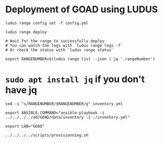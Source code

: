 # Deployment of GOAD using LUDUS

```
ludus range config set -f config.yml

ludus range deploy

# Wait for the range to successfully deploy
# You can watch the logs with `ludus range logs -f`
# Or check the status with `ludus range status`
```

```
export RANGENUMBER=$(ludus range list --json | jq '.rangeNumber')
```
# `sudo apt install jq` if you don't have jq

```
sed -i "s/RANGENUMBER/$RANGENUMBER/g" inventory.yml
```
```
export ANSIBLE_COMMAND="ansible-playbook -i ../../../../ad/GOAD/data/inventory -i ./inventory.yml"
```
```
export LAB="GOAD"
```
```
../../../../scripts/provisionning.sh
```
